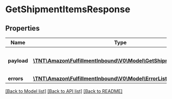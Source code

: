 # GetShipmentItemsResponse

## Properties
Name | Type | Description | Notes
------------ | ------------- | ------------- | -------------
**payload** | [**\TNT\Amazon\FulfillmentInbound\V0\Model\GetShipmentItemsResult**](GetShipmentItemsResult.md) | The payload for the getShipmentItems operation. | [optional] 
**errors** | [**\TNT\Amazon\FulfillmentInbound\V0\Model\ErrorList**](ErrorList.md) |  | [optional] 

[[Back to Model list]](../README.md#documentation-for-models) [[Back to API list]](../README.md#documentation-for-api-endpoints) [[Back to README]](../README.md)


